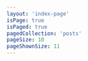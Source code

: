 ```yaml
---
layout: 'index-page'
isPage: true
isPaged: true
pagedCollection: 'posts'
pageSize: 10
pageShownSize: 11
---
```

